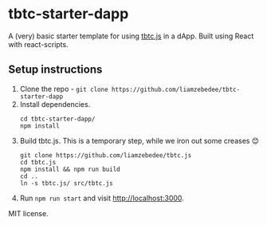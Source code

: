 tbtc-starter-dapp
=================

A (very) basic starter template for using [tbtc.js](https://github.com/keep-network/tbtc.js) in a dApp. Built using React with react-scripts.

## Setup instructions

 1. Clone the repo - `git clone https://github.com/liamzebedee/tbtc-starter-dapp`
 2. Install dependencies.
    ```
    cd tbtc-starter-dapp/
    npm install
    ```
 2. Build tbtc.js. This is a temporary step, while we iron out some creases 😊 
    ```
    git clone https://github.com/liamzebedee/tbtc.js
    cd tbtc.js
    npm install && npm run build
    cd ..
    ln -s tbtc.js/ src/tbtc.js
    ```
 3. Run `npm run start` and visit [http://localhost:3000](http://localhost:3000).

MIT license.